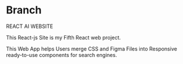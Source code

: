 # Branch
REACT AI WEBSITE


This React-js Site is my Fifth React web project.


This Web App helps Users merge CSS and Figma Files into Responsive ready-to-use components for search engines.
